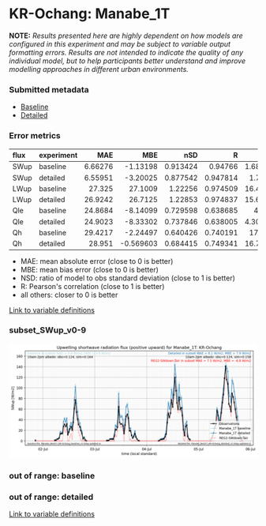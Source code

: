 # KR-Ochang: Manabe_1T

**NOTE:** *Results presented here are highly dependent on how models are configured in this experiment and may be subject to variable output formatting errors. Results are not intended to indicate the quality of any individual model, but to help participants better understand and improve modelling approaches in different urban environments.*

### Submitted metadata

- [Baseline](Manabe_1T_KR-Ochang_baseline_attrs.md)
- [Detailed](Manabe_1T_KR-Ochang_detailed_attrs.md)

### Error metrics

| flux   | experiment   |      MAE |       MBE |      nSD |        R |      5th |     95th |    RMSE |    cRMSE |      AMBE |     1-nSD |       1-R |   nSkewness |   nKurtosis |   Overlap |
|:-------|:-------------|---------:|----------:|---------:|---------:|---------:|---------:|--------:|---------:|----------:|----------:|----------:|------------:|------------:|----------:|
| SWup   | baseline     |  6.66276 | -1.13198  | 0.913424 | 0.94766  |  1.68078 |  3.71434 | 15.503  | 0.32111  |  1.13198  | 0.0865768 | 0.0523396 |    0.561026 |    1.2255   | 0.0957422 |
| SWup   | detailed     |  6.55951 | -3.20025  | 0.877542 | 0.947814 |  1.7124  |  8.9539  | 16.0425 | 0.326476 |  3.20025  | 0.122459  | 0.052186  |    0.561152 |    1.22583  | 0.0903535 |
| LWup   | baseline     | 27.325   | 27.1009   | 1.22256  | 0.974509 | 16.4103  | 64.627   | 34.4184 | 0.334452 | 27.1009   | 0.222553  | 0.0254905 |    5.7307   |    0.398225 | 0.1449    |
| LWup   | detailed     | 26.9242  | 26.7125   | 1.22853  | 0.974837 | 15.6931  | 65.4601  | 34.2425 | 0.337715 | 26.7125   | 0.228522  | 0.0251632 |    5.89447  |    0.425317 | 0.13994   |
| Qle    | baseline     | 24.8684  | -8.14099  | 0.729598 | 0.638685 |  4.415   | 38.9551  | 43.6355 | 0.774821 |  8.14099  | 0.270402  | 0.361315  |    0.202391 |    0.347945 | 0.214516  |
| Qle    | detailed     | 24.9023  | -8.33302  | 0.737846 | 0.638005 |  4.30795 | 38.4979  | 43.7617 | 0.776478 |  8.33302  | 0.262154  | 0.361995  |    0.216555 |    0.383343 | 0.203722  |
| Qh     | baseline     | 29.4217  | -2.24497  | 0.640426 | 0.740191 | 17.121   | 60.5645  | 45.671  | 0.679757 |  2.24497  | 0.359573  | 0.259809  |    0.13287  |    0.605769 | 0.46171   |
| Qh     | detailed     | 28.951   | -0.569603 | 0.684415 | 0.749341 | 16.7532  | 51.8486  | 44.6532 | 0.66536  |  0.569603 | 0.315584  | 0.250659  |    0.131177 |    0.593734 | 0.431681  |

 - MAE: mean absolute error (close to 0 is better)
 - MBE: mean bias error (close to 0 is better)
 - NSD: ratio of model to obs standard deviation (close to 1 is better)
 - R: Pearson's correlation (close to 1 is better)
 - all others: closer to 0 is better

[Link to variable definitions](../modelattrs/variable_definitions.md)

### <a name="subset_swup_v0-9"></a>subset_SWup_v0-9
[![Manabe_1T_KR-Ochang_subset_SWup_v0-9.png](Manabe_1T_KR-Ochang_subset_SWup_v0-9.png)](Manabe_1T_KR-Ochang_subset_SWup_v0-9.png)

### out of range: baseline


### out of range: detailed



[Link to variable definitions](../modelattrs/variable_definitions.md)

